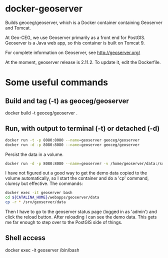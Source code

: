 # docker-geoserver
Builds geoceg/geoserver, which is a Docker container containing Geoserver and Tomcat.

At Geo-CEG, we use Geoserver primarily as a front end for PostGIS.
Geoserver is a Java web app, so this container is built on Tomcat 9.

For complete information on Geoserver, see http://geoserver.org/

At the moment, geoserver release is 2.11.2.
To update it, edit the Dockerfile.

# Some useful commands

## Build and tag (-t) as geoceg/geoserver
docker build -t geoceg/geoserver .

## Run, with output to terminal (-t) or detached (-d)
````bash
docker run -t -p 8080:8080 --name=geoserver geoceg/geoserver
docker run -d -p 8080:8080 --name=geoserver geoceg/geoserver
````

Persist the data in a volume.
````bash
docker run -d -p 8080:8080 --name=geoserver -v /home/geoserver/data:/srv/geoserver/data geoceg/geoserver
````
I have not figured out a good way to get the demo data copied to the volume automatically, so I start the container
and do a 'cp' command, clumsy but effective. The commands:
````bash
docker exec -it geoserver bash
cd ${CATALINA_HOME}/webapps/geoserver/data
cp -r * /srv/geoserver/data
````
Then I have to go to the geoserver status page (logged in as 'admin') and click the reload button.
After reloading I can see the demo data. This gets me far enough to step over to the PostGIS side
of things.

## Shell access
docker exec -it geoserver /bin/bash


